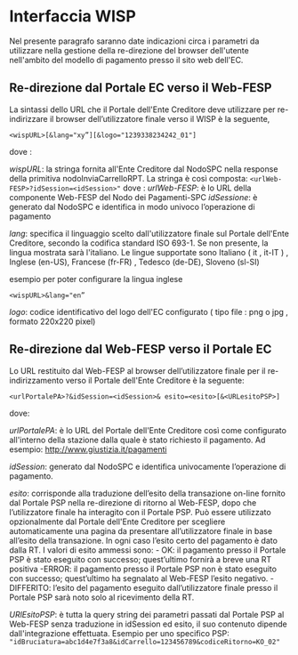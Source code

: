 # Interfaccia WISP

Nel presente paragrafo saranno date indicazioni circa i parametri da utilizzare nella gestione della re-direzione del browser dell'utente nell'ambito del modello di pagamento presso il sito web dell'EC.

## Re-direzione dal Portale EC verso il Web-FESP

La sintassi dello URL che il Portale dell'Ente Creditore deve utilizzare per re-indirizzare il browser dell’utilizzatore finale verso il WISP è la seguente,

`<wispURL>[&lang="xy”][&logo="1239338234242_01"]`

dove :

*wispURL*:  la stringa fornita all'Ente Creditore dal NodoSPC nella response della primitiva nodoInviaCarrelloRPT. La stringa è così composta:
            `<urlWeb-FESP>?idSession=<idSession>"`
            dove :
                *urlWeb-FESP*:  è lo URL della componente Web-FESP del Nodo dei Pagamenti-SPC
                *idSessione*:   è generato dal NodoSPC e identifica in modo univoco l’operazione di pagamento

*lang*:     specifica il linguaggio scelto dall'utilizzatore finale sul Portale dell'Ente Creditore, secondo la codifica standard ISO 693-1. Se non presente, la lingua mostrata sarà l'italiano. Le lingue supportate sono Italiano ( it , it-IT ) , Inglese (en-US), Francese (fr-FR) , Tedesco (de-DE), Sloveno (sl-SI)

esempio per poter configurare la lingua inglese 

`<wispURL>&lang="en”`

*logo*: codice identificativo del logo dell'EC configurato ( tipo file : png o jpg , formato 220x220 pixel)

## Re-direzione dal Web-FESP verso il Portale EC

Lo URL restituito dal Web-FESP al browser dell’utilizzatore finale per il re-indirizzamento verso il Portale dell'Ente Creditore è la seguente:

`<urlPortalePA>?&idSession=<idSession>& esito=<esito>[&<URLesitoPSP>]`

dove:

*urlPortalePA*: è lo URL del Portale dell'Ente Creditore così come configurato all'interno della stazione dalla quale è stato richiesto il pagamento. Ad esempio: http://www.giustizia.it/pagamenti

*idSession*:    generato dal NodoSPC e identifica univocamente l’operazione di pagamento.

*esito*:        corrisponde alla traduzione dell’esito della transazione on-line fornito dal Portale PSP nella re-direzione di ritorno al Web-FESP, dopo che l’utilizzatore finale ha interagito con il Portale PSP. Può essere utilizzato opzionalmente dal Portale dell'Ente Creditore per scegliere automaticamente una pagina da presentare all’utilizzatore finale in base all’esito della transazione. In ogni caso l’esito certo del pagamento è dato dalla RT. I valori di esito ammessi sono:
    - OK: il pagamento presso il Portale PSP è stato eseguito con successo; quest’ultimo fornirà a breve una RT positiva
    -ERROR: il pagamento presso il Portale PSP non è stato eseguito con successo; quest’ultimo ha segnalato al Web-FESP l’esito negativo.
    -DIFFERITO: l’esito del pagamento eseguito dall’utilizzatore finale presso il Portale PSP sarà noto solo al ricevimento della RT.

*URlEsitoPSP*:  è tutta la query string dei parametri passati dal Portale PSP al Web-FESP senza traduzione in idSession ed esito, il suo contenuto dipende dall'integrazione effettuata. Esempio per uno specifico PSP:
`"idBruciatura=abc1d4e7f3a8&idCarrello=123456789&codiceRitorno=KO_02"`
